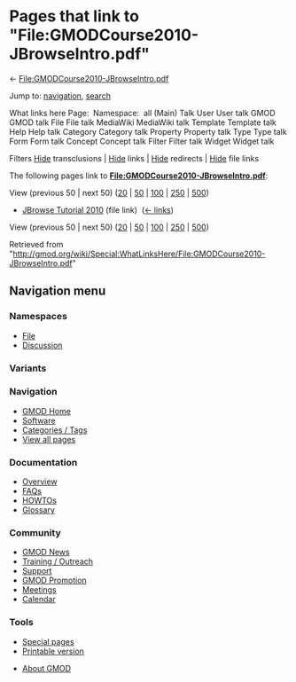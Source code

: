 <div id="mw-page-base" class="noprint">

</div>

<div id="mw-head-base" class="noprint">

</div>

<div id="content" class="mw-body" role="main">

<span id="top"></span>

<div id="mw-js-message" style="display:none;">

</div>



# <span dir="auto">Pages that link to "File:GMODCourse2010-JBrowseIntro.pdf"</span>

<div id="bodyContent">

<div id="contentSub">

←
[File:GMODCourse2010-JBrowseIntro.pdf](/wiki/File:GMODCourse2010-JBrowseIntro.pdf "File:GMODCourse2010-JBrowseIntro.pdf")

</div>

<div id="jump-to-nav" class="mw-jump">

Jump to: [navigation](#mw-navigation), [search](#p-search)

</div>

<div id="mw-content-text">

What links here Page:  Namespace:  all (Main) Talk User User talk GMOD
GMOD talk File File talk MediaWiki MediaWiki talk Template Template talk
Help Help talk Category Category talk Property Property talk Type Type
talk Form Form talk Concept Concept talk Filter Filter talk Widget
Widget talk

Filters
[Hide](/mediawiki/index.php?title=Special:WhatLinksHere/File:GMODCourse2010-JBrowseIntro.pdf&hidetrans=1 "Special:WhatLinksHere/File:GMODCourse2010-JBrowseIntro.pdf")
transclusions \|
[Hide](/mediawiki/index.php?title=Special:WhatLinksHere/File:GMODCourse2010-JBrowseIntro.pdf&hidelinks=1 "Special:WhatLinksHere/File:GMODCourse2010-JBrowseIntro.pdf")
links \|
[Hide](/mediawiki/index.php?title=Special:WhatLinksHere/File:GMODCourse2010-JBrowseIntro.pdf&hideredirs=1 "Special:WhatLinksHere/File:GMODCourse2010-JBrowseIntro.pdf")
redirects \|
[Hide](/mediawiki/index.php?title=Special:WhatLinksHere/File:GMODCourse2010-JBrowseIntro.pdf&hideimages=1 "Special:WhatLinksHere/File:GMODCourse2010-JBrowseIntro.pdf")
file links

The following pages link to
**[File:GMODCourse2010-JBrowseIntro.pdf](/wiki/File:GMODCourse2010-JBrowseIntro.pdf "File:GMODCourse2010-JBrowseIntro.pdf")**:

View (previous 50 \| next 50)
([20](/mediawiki/index.php?title=Special:WhatLinksHere/File:GMODCourse2010-JBrowseIntro.pdf&limit=20 "Special:WhatLinksHere/File:GMODCourse2010-JBrowseIntro.pdf")
\|
[50](/mediawiki/index.php?title=Special:WhatLinksHere/File:GMODCourse2010-JBrowseIntro.pdf&limit=50 "Special:WhatLinksHere/File:GMODCourse2010-JBrowseIntro.pdf")
\|
[100](/mediawiki/index.php?title=Special:WhatLinksHere/File:GMODCourse2010-JBrowseIntro.pdf&limit=100 "Special:WhatLinksHere/File:GMODCourse2010-JBrowseIntro.pdf")
\|
[250](/mediawiki/index.php?title=Special:WhatLinksHere/File:GMODCourse2010-JBrowseIntro.pdf&limit=250 "Special:WhatLinksHere/File:GMODCourse2010-JBrowseIntro.pdf")
\|
[500](/mediawiki/index.php?title=Special:WhatLinksHere/File:GMODCourse2010-JBrowseIntro.pdf&limit=500 "Special:WhatLinksHere/File:GMODCourse2010-JBrowseIntro.pdf"))

- [JBrowse Tutorial
  2010](/wiki/JBrowse_Tutorial_2010 "JBrowse Tutorial 2010") (file link)
  ‎ <span class="mw-whatlinkshere-tools">([←
  links](/mediawiki/index.php?title=Special:WhatLinksHere&target=JBrowse+Tutorial+2010 "Special:WhatLinksHere"))</span>

View (previous 50 \| next 50)
([20](/mediawiki/index.php?title=Special:WhatLinksHere/File:GMODCourse2010-JBrowseIntro.pdf&limit=20 "Special:WhatLinksHere/File:GMODCourse2010-JBrowseIntro.pdf")
\|
[50](/mediawiki/index.php?title=Special:WhatLinksHere/File:GMODCourse2010-JBrowseIntro.pdf&limit=50 "Special:WhatLinksHere/File:GMODCourse2010-JBrowseIntro.pdf")
\|
[100](/mediawiki/index.php?title=Special:WhatLinksHere/File:GMODCourse2010-JBrowseIntro.pdf&limit=100 "Special:WhatLinksHere/File:GMODCourse2010-JBrowseIntro.pdf")
\|
[250](/mediawiki/index.php?title=Special:WhatLinksHere/File:GMODCourse2010-JBrowseIntro.pdf&limit=250 "Special:WhatLinksHere/File:GMODCourse2010-JBrowseIntro.pdf")
\|
[500](/mediawiki/index.php?title=Special:WhatLinksHere/File:GMODCourse2010-JBrowseIntro.pdf&limit=500 "Special:WhatLinksHere/File:GMODCourse2010-JBrowseIntro.pdf"))

</div>

<div class="printfooter">

Retrieved from
"<http://gmod.org/wiki/Special:WhatLinksHere/File:GMODCourse2010-JBrowseIntro.pdf>"

</div>

<div id="catlinks" class="catlinks catlinks-allhidden">

</div>

<div class="visualClear">

</div>

</div>

</div>

<div id="mw-navigation">

## Navigation menu

<div id="mw-head">



<div id="left-navigation">

<div id="p-namespaces" class="vectorTabs" role="navigation"
aria-labelledby="p-namespaces-label">

### Namespaces

- <span id="ca-nstab-image"><a href="/wiki/File:GMODCourse2010-JBrowseIntro.pdf" accesskey="c"
  title="View the file page [c]">File</a></span>
- <span id="ca-talk"><a
  href="/mediawiki/index.php?title=File_talk:GMODCourse2010-JBrowseIntro.pdf&amp;action=edit&amp;redlink=1"
  accesskey="t"
  title="Discussion about the content page [t]">Discussion</a></span>

</div>

<div id="p-variants" class="vectorMenu emptyPortlet" role="navigation"
aria-labelledby="p-variants-label">

### 

### Variants[](#)

<div class="menu">

</div>

</div>

</div>

<div id="right-navigation">





</div>



</div>

</div>

</div>

<div id="mw-panel">

<div id="p-logo" role="banner">

<a href="/wiki/Main_Page"
style="background-image: url(http://gmod.org/images/GMOD-cogs.png);"
title="Visit the main page"></a>

</div>

<div id="p-Navigation" class="portal" role="navigation"
aria-labelledby="p-Navigation-label">

### Navigation

<div class="body">

- <span id="n-GMOD-Home">[GMOD Home](/wiki/Main_Page)</span>
- <span id="n-Software">[Software](/wiki/GMOD_Components)</span>
- <span id="n-Categories-.2F-Tags">[Categories /
  Tags](/wiki/Categories)</span>
- <span id="n-View-all-pages">[View all
  pages](/wiki/Special:AllPages)</span>

</div>

</div>

<div id="p-Documentation" class="portal" role="navigation"
aria-labelledby="p-Documentation-label">

### Documentation

<div class="body">

- <span id="n-Overview">[Overview](/wiki/Overview)</span>
- <span id="n-FAQs">[FAQs](/wiki/Category:FAQ)</span>
- <span id="n-HOWTOs">[HOWTOs](/wiki/Category:HOWTO)</span>
- <span id="n-Glossary">[Glossary](/wiki/Glossary)</span>

</div>

</div>

<div id="p-Community" class="portal" role="navigation"
aria-labelledby="p-Community-label">

### Community

<div class="body">

- <span id="n-GMOD-News">[GMOD News](/wiki/GMOD_News)</span>
- <span id="n-Training-.2F-Outreach">[Training /
  Outreach](/wiki/Training_and_Outreach)</span>
- <span id="n-Support">[Support](/wiki/Support)</span>
- <span id="n-GMOD-Promotion">[GMOD
  Promotion](/wiki/GMOD_Promotion)</span>
- <span id="n-Meetings">[Meetings](/wiki/Meetings)</span>
- <span id="n-Calendar">[Calendar](/wiki/Calendar)</span>

</div>

</div>

<div id="p-tb" class="portal" role="navigation"
aria-labelledby="p-tb-label">

### Tools

<div class="body">

- <span id="t-specialpages"><a href="/wiki/Special:SpecialPages" accesskey="q"
  title="A list of all special pages [q]">Special pages</a></span>
- <span id="t-print"><a
  href="/mediawiki/index.php?title=Special:WhatLinksHere/File:GMODCourse2010-JBrowseIntro.pdf&amp;printable=yes"
  rel="alternate" accesskey="p"
  title="Printable version of this page [p]">Printable version</a></span>

</div>

</div>

</div>

</div>

<div id="footer" role="contentinfo">

- <span id="footer-places-about">[About
  GMOD](/wiki/GMOD:About "GMOD:About")</span>

<!-- -->






</div>
